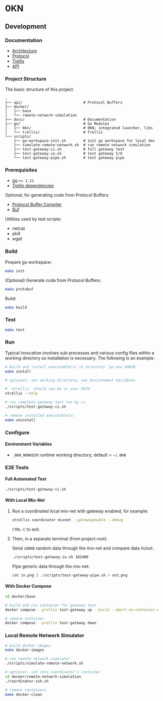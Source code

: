# 0KN

## Development

### Documentation

- [Architecture](/docs/README.md#architecture)
- [Protocol](/docs/README.md#protocol)
- [Trellis](/go/trellis/README.md)
- [API](/api/README.md)

### Project Structure

The basic structure of this project:

```
.
├── api/                            # Protocol Buffers
├── docker/
│   ├── base
│   └── remote-network-simulation
├── docs/                           # Documentation
├── go/                             # Go Modules
│   ├── 0kn/                        # 0KN; integrated launcher, libs
│   └── trellis/                    # Trellis
└── scripts/
    ├── go-workspace-init.sh        # init go workspace for local dev
    ├── simulate-remote-network.sh  # run remote network simulation
    ├── test-gateway-ci.sh          # full gateway test
    ├── test-gateway-io.sh          # test gateway I/O
    └── test-gateway-pipe.sh        # test gateway pipe
```

### Prerequisites

- [go](https://go.dev/doc/install) `>= 1.21`
- [Trellis dependencies](/go/trellis/README.md#dependencies)

Optional; for generating code from Protocol Buffers:

- [Protocol Buffer Compiler](https://grpc.io/docs/protoc-installation/)
- [Buf](https://buf.build/docs/installation)

Utilities used by test scripts:

- netcat
- pkill
- wget

### Build

Prepare go workspace:

```sh
make init
```

(Optional) Generate code from Protocol Buffers:

```sh
make protobuf
```

Build:

```sh
make build
```

### Test

```sh
make test
```

### Run

Typical invocation involves sub processes and various config files within a
working directory so installation is necessary. The following is an example:

```sh
# build and install executable(s) to directory `go env GOBIN`
make install

# optional: set working directory; see Environment Variables

# `xtrellis` should now be in your PATH
xtrellis --help

# run complete gateway test run by ci
./scripts/test-gateway-ci.sh

# remove installed executable(s)
make uninstall
```

### Configure

#### Environment Variables

- `_0KN_WORKDIR` runtime working directory; default = `~/.0KN`

### E2E Tests

#### Full Automated Test

```sh
./scripts/test-gateway-ci.sh
```

#### With Local Mix-Net

1. Run a coordinated local mix-net with gateway enabled, for example:

   ```sh
   xtrellis coordinator mixnet --gatewayenable --debug
   ```

   `CTRL-C` to exit.

2. Then, in a separate terminal (from project root):

   Send `100KB` random data through the mix-net and compare data in/out:

   ```sh
   ./scripts/test-gateway-io.sh 102400
   ```

   Pipe generic data through the mix-net:

   ```sh
   cat in.png | ./scripts/test-gateway-pipe.sh > out.png
   ```

#### With Docker Compose

```sh
cd docker/base

# build and run container for gateway test
docker compose --profile test-gateway up --build --abort-on-container-exit

# remove container
docker compose --profile test-gateway down
```

### Local Remote Network Simulator

```sh
# build docker images
make docker-images

# run remote network simulator
./scripts/simulate-remote-network.sh

# optional: ssh into coordinator's container
cd docker/remote-network-simulation
./coordinator-ssh.sh

# remove containers
make docker-clean
```
